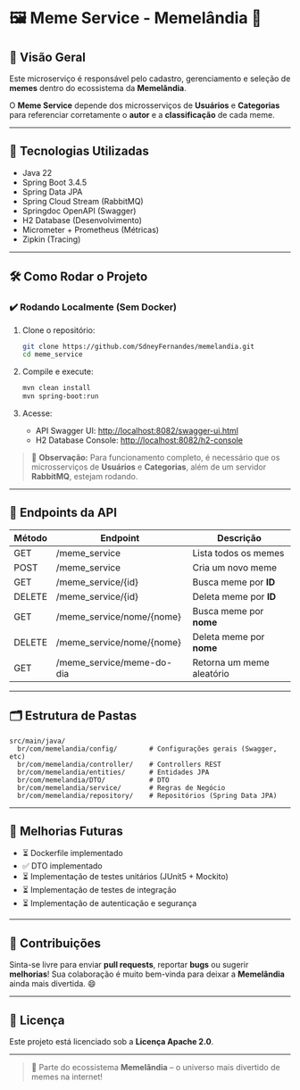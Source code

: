 # 🖼️ Meme Service - Memelândia 🌟

## 📄 Visão Geral

Este microserviço é responsável pelo cadastro, gerenciamento e seleção de **memes** dentro do ecossistema da **Memelândia**.

O **Meme Service** depende dos microsserviços de **Usuários** e **Categorias** para referenciar corretamente o **autor** e a **classificação** de cada meme.

---

## 🚀 Tecnologias Utilizadas

* Java 22
* Spring Boot 3.4.5
* Spring Data JPA
* Spring Cloud Stream (RabbitMQ)
* Springdoc OpenAPI (Swagger)
* H2 Database (Desenvolvimento)
* Micrometer + Prometheus (Métricas)
* Zipkin (Tracing)

---

## 🛠️ Como Rodar o Projeto

### ✔️ Rodando Localmente (Sem Docker)

1. Clone o repositório:

   ```bash
   git clone https://github.com/SdneyFernandes/memelandia.git
   cd meme_service
   ```
2. Compile e execute:

   ```bash
   mvn clean install
   mvn spring-boot:run
   ```
3. Acesse:

   * API Swagger UI: [http://localhost:8082/swagger-ui.html](http://localhost:8082/swagger-ui.html)
   * H2 Database Console: [http://localhost:8082/h2-console](http://localhost:8082/h2-console)

> 🔸 **Observação:** Para funcionamento completo, é necessário que os microsserviços de **Usuários** e **Categorias**, além de um servidor **RabbitMQ**, estejam rodando.

---

## 📂 Endpoints da API

| Método | Endpoint                   | Descrição                 |
| ------ | -------------------------- | ------------------------- |
| GET    | /meme\_service             | Lista todos os memes      |
| POST   | /meme\_service             | Cria um novo meme         |
| GET    | /meme\_service/{id}        | Busca meme por **ID**     |
| DELETE | /meme\_service/{id}        | Deleta meme por **ID**    |
| GET    | /meme\_service/nome/{nome} | Busca meme por **nome**   |
| DELETE | /meme\_service/nome/{nome} | Deleta meme por **nome**  |
| GET    | /meme\_service/meme-do-dia | Retorna um meme aleatório |

---

## 🗂️ Estrutura de Pastas

```
src/main/java/
  br/com/memelandia/config/        # Configurações gerais (Swagger, etc)
  br/com/memelandia/controller/    # Controllers REST
  br/com/memelandia/entities/      # Entidades JPA
  br/com/memelandia/DTO/           # DTO
  br/com/memelandia/service/       # Regras de Negócio
  br/com/memelandia/repository/    # Repositórios (Spring Data JPA)
```

---

## 💪 Melhorias Futuras

* ⏳ Dockerfile implementado
* ✅ DTO implementado
* ⏳ Implementação de testes unitários (JUnit5 + Mockito)
* ⏳ Implementação de testes de integração
* ⏳ Implementação de autenticação e segurança

---

## 👥 Contribuições

Sinta-se livre para enviar **pull requests**, reportar **bugs** ou sugerir **melhorias**! Sua colaboração é muito bem-vinda para deixar a **Memelândia** ainda mais divertida. 😄

---

## 📜 Licença

Este projeto está licenciado sob a **Licença Apache 2.0**.

---

> 🌟 Parte do ecossistema **Memelândia** – o universo mais divertido de memes na internet!
